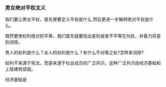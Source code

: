 ### 男女绝对平权主义

我们要让男女平权，首先便要定义平权是什么,然后更进一步解释绝对平权是什么。

既然要使权利绝对的平等，我们首先就要找出差别或者不平等在何处，并着力将差别消除。

男人的权利是什么？女人的权利是什么？有什么不对等之处?怎样来消除?

权利不来源于宪法，而是来源于社会成员的广泛共识，这种广泛共识由经济基础和上层建筑搭就。

经济基础是
